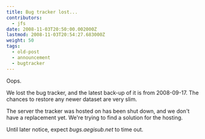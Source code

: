 ```yaml
---
title: Bug tracker lost...
contributors:
  - jfs
date: 2008-11-03T20:50:00.002000Z
lastmod: 2008-11-03T20:54:27.683000Z
weight: 50
tags:
  - old-post
  - announcement
  - bugtracker
---
```


Oops.

We lost the bug tracker, and the latest back-up of it is from 2008-09-17. The chances to restore any newer dataset are very slim.

The server the tracker was hosted on has been shut down, and we don't have a replacement yet. We're trying to find a solution for the hosting.

Until later notice, expect *bugs.aegisub.net* to time out.
